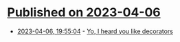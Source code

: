 # [Published on 2023-04-06](index.md)

* [2023-04-06, 19:55:04](https://lobste.rs/s/toubeb/yo_i_heard_you_like_decorators) - [Yo, I heard you like decorators](https://www.bbayles.com/index/decorator_factory)
